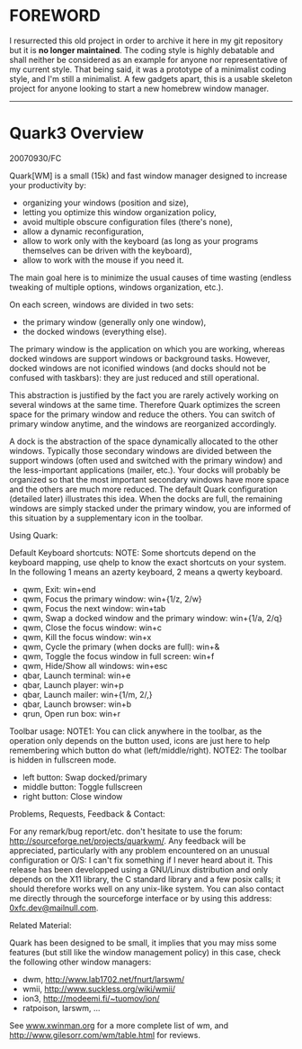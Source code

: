 FOREWORD
========

I resurrected this old project in order to archive it here in my git repository but it is **no longer maintained**.
The coding style is highly debatable and shall neither be considered as an example for anyone nor representative of my current style.
That being said, it was a prototype of a minimalist coding style, and I'm still a minimalist.
A few gadgets apart, this is a usable skeleton project for anyone looking to start a new homebrew window manager.

* * *

Quark3 Overview
===============
20070930/FC

Quark[WM] is a small (15k) and fast window manager designed to
increase your productivity by:
- organizing your windows (position and size),
- letting you optimize this window organization policy,
- avoid multiple obscure configuration files (there's none),
- allow a dynamic reconfiguration,
- allow to work only with the keyboard (as long as your programs
  themselves can be driven with the keyboard),
- allow to work with the mouse if you need it.

The main goal here is to minimize the usual causes of time wasting
(endless tweaking of multiple options, windows organization, etc.).

On each screen, windows are divided in two sets:
- the primary window (generally only one window),
- the docked windows (everything else).

The primary window is the application on which you are working,
whereas docked windows are support windows or background tasks.
However, docked windows are not iconified windows (and docks
should not be confused with taskbars): they are just reduced and
still operational.

This abstraction is justified by the fact you are rarely actively
working on several windows at the same time. Therefore Quark optimizes
the screen space for the primary window and reduce the others. You
can switch of primary window anytime, and the windows are reorganized
accordingly.

A dock is the abstraction of the space dynamically allocated to the
other windows. Typically those secondary windows are divided between
the support windows (often used and switched with the primary window)
and the less-important applications (mailer, etc.). Your docks will
probably be organized so that the most important secondary windows
have more space and the others are much more reduced. The default
Quark configuration (detailed later) illustrates this idea. When the
docks are full, the remaining windows are simply stacked under the
primary window, you are informed of this situation by a supplementary
icon in the toolbar.


Using Quark:

 Default Keyboard shortcuts:
  NOTE: Some shortcuts depend on the keyboard mapping, use qhelp to
        know the exact shortcuts on your system. In the following
        1 means an azerty keyboard, 2 means a qwerty keyboard.
  - qwm, Exit: win+end
  - qwm, Focus the primary window: win+{1/z, 2/w}
  - qwm, Focus the next window: win+tab
  - qwm, Swap a docked window and the primary window: win+{1/a, 2/q}
  - qwm, Close the focus window: win+c
  - qwm, Kill the focus window: win+x
  - qwm, Cycle the primary (when docks are full): win+&
  - qwm, Toggle the focus window in full screen: win+f
  - qwm, Hide/Show all windows: win+esc
  - qbar, Launch terminal: win+e
  - qbar, Launch player: win+p
  - qbar, Launch mailer: win+{1/m, 2/,}
  - qbar, Launch browser: win+b
  - qrun, Open run box: win+r

 Toolbar usage:
  NOTE1: You can click anywhere in the toolbar, as the operation only
         depends on the button used, icons are just here to help
         remembering which button do what (left/middle/right).
  NOTE2: The toolbar is hidden in fullscreen mode.
  - left button: Swap docked/primary
  - middle button: Toggle fullscreen
  - right button: Close window


Problems, Requests, Feedback & Contact:

 For any remark/bug report/etc. don't hesitate to use the forum:
 http://sourceforge.net/projects/quarkwm/. Any feedback will be
 appreciated, particularly with any problem encountered on an unusual
 configuration or O/S: I can't fix something if I never heard about it.
 This release has been developped using a GNU/Linux distribution and
 only depends on the X11 library, the C standard library and a few
 posix calls; it should therefore works well on any unix-like system.
 You can also contact me directly through the sourceforge interface or
 by using this address: 0xfc.dev@mailnull.com.


Related Material:

 Quark has been designed to be small, it implies that you may miss
 some features (but still like the window management policy) in
 this case, check the following other window managers:
 - dwm, http://www.lab1702.net/fnurt/larswm/ 
 - wmii, http://www.suckless.org/wiki/wmii/
 - ion3, http://modeemi.fi/~tuomov/ion/
 - ratpoison, larswm, ...

 See www.xwinman.org for a more complete list of wm, and
 http://www.gilesorr.com/wm/table.html for reviews.

